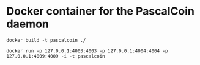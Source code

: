 # Docker container for the PascalCoin daemon

`docker build -t pascalcoin ./`

`docker run -p 127.0.0.1:4003:4003 -p 127.0.0.1:4004:4004 -p 127.0.0.1:4009:4009 -i -t pascalcoin`
